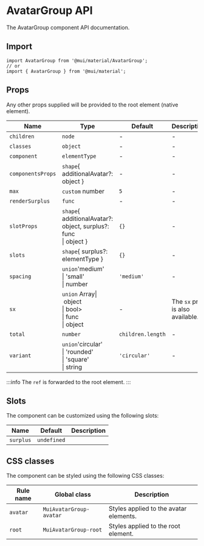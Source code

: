 # AvatarGroup API

The AvatarGroup component API documentation.

## Import

```
import AvatarGroup from '@mui/material/AvatarGroup';
// or
import { AvatarGroup } from '@mui/material';
```

## Props

Any other props supplied will be provided to the root element (native element).

| Name | Type | Default | Description |
| --- | --- | --- | --- |
| `children` | `node` | - | - |
| `classes` | `object` | - | - |
| `component` | `elementType` | - | - |
| `componentsProps` | `shape`{ additionalAvatar?: object } | - | - |
| `max` | `custom` number | `5` | - |
| `renderSurplus` | `func` | - | - |
| `slotProps` | `shape`{ additionalAvatar?: object, surplus?: func<br>\| object } | `{}` | - |
| `slots` | `shape`{ surplus?: elementType } | `{}` | - |
| `spacing` | `union`'medium'<br>\| 'small'<br>\| number | `'medium'` | - |
| `sx` | `union` Array\| object<br>\| bool><br>\| func<br>\| object | - | The `sx` prop is also available. |
| `total` | `number` | `children.length` | - |
| `variant` | `union`'circular'<br>\| 'rounded'<br>\| 'square'<br>\| string | `'circular'` | - |

:::info
The `ref` is forwarded to the root element.
:::

## Slots

The component can be customized using the following slots:

| Name | Default | Description |
| --- | --- | --- |
| `surplus` | `undefined` |  |

## CSS classes

The component can be styled using the following CSS classes:

| Rule name | Global class | Description |
| --- | --- | --- |
| `avatar` | `MuiAvatarGroup-avatar` | Styles applied to the avatar elements. |
| `root` | `MuiAvatarGroup-root` | Styles applied to the root element. |